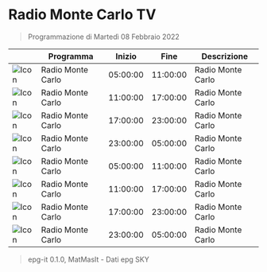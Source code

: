 # Radio Monte Carlo TV
> Programmazione di Martedì 08 Febbraio 2022

||Programma|Inizio|Fine|Descrizione|
|---|---|---|---|---|
|![Icon](https://guidatv.sky.it/uuid/musica_cover_mUEij5gHOu.png)|Radio Monte Carlo|05:00:00|11:00:00|Radio Monte Carlo
|![Icon](https://guidatv.sky.it/uuid/musica_cover_mUEij5gHOu.png)|Radio Monte Carlo|11:00:00|17:00:00|Radio Monte Carlo
|![Icon](https://guidatv.sky.it/uuid/musica_cover_mUEij5gHOu.png)|Radio Monte Carlo|17:00:00|23:00:00|Radio Monte Carlo
|![Icon](https://guidatv.sky.it/uuid/musica_cover_mUEij5gHOu.png)|Radio Monte Carlo|23:00:00|05:00:00|Radio Monte Carlo
|![Icon](https://guidatv.sky.it/uuid/musica_cover_mUEij5gHOu.png)|Radio Monte Carlo|05:00:00|11:00:00|Radio Monte Carlo
|![Icon](https://guidatv.sky.it/uuid/musica_cover_mUEij5gHOu.png)|Radio Monte Carlo|11:00:00|17:00:00|Radio Monte Carlo
|![Icon](https://guidatv.sky.it/uuid/musica_cover_mUEij5gHOu.png)|Radio Monte Carlo|17:00:00|23:00:00|Radio Monte Carlo
|![Icon](https://guidatv.sky.it/uuid/musica_cover_mUEij5gHOu.png)|Radio Monte Carlo|23:00:00|05:00:00|Radio Monte Carlo



 > epg-it 0.1.0, MatMasIt - Dati epg SKY